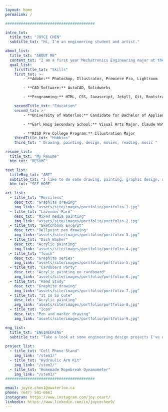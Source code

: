 ```yaml
---
layout: home
permalink: /

########################################

intro_txt:
  title_txt: "JOYCE CHEN"
  subtitle_txt: "Hi, I'm an engineering student and artist."

about_list:
  title_txt: "ABOUT ME"
  content_txt: "I am a first year Mechatronics Engineering major at the University of Waterloo. I have a passion for arts and design, as well as a background of fine arts education. My goal as a student is to combine my artistic passion with the science of creation so I have the tools to build systems of the future that are not only sustainable, but beautiful."
  qual_list:
    firstTitle_txt: "Skills"
    first_txt: >-
        - **Adobe:** Photoshop, Illustrator, Premiere Pro, Lightroom  

        - **CAD Software:** AutoCAD, Solidworks  

        - **Programming:** HTML, CSS, Javascript, Jekyll, Git, Bootstrap  

    secondTitle_txt: "Education"
    second_txt: >-
        - **University of Waterloo:** Candidate for Bachelor of Applied Science, Honours Mechanical Engineering

        - **Earl Haig Secondary School:** Visual Arts Major, Claude Watson Art Program

        - **RISD Pre College Program:** Illustration Major
    thirdTitle_txt: "Hobbies"
    third_txt: " Drawing, painting, design, movies, reading, music "

resume_list:
  title_txt: "My Resume"
  btn_txt: "RESUME"

text_list:
  titleBig_txt: "ART"
  subtitle_txt: "I like to do some drawing, painting, graphic design, and sculpture!"
  btn_txt: "SEE MORE"

art_list:
  - title_txt: "Merciless"
    desc_txt: "Graphite drawing"
    img_link: "assets/site/images/portfolio/portfolio-1.jpg"
  - title_txt: "Lavender Farm"
    desc_txt: "Mixed media painting"
    img_link: "assets/site/images/portfolio/portfolio-2.jpg"
  - title_txt: "Sketchbook Excerpt"
    desc_txt: "Ballpoint pen drawing"
    img_link: "assets/site/images/portfolio/portfolio-3.jpg"
  - title_txt: "Dish Washer"
    desc_txt: "Acrylic painting"
    img_link: "assets/site/images/portfolio/portfolio-4.jpg"
  - title_txt: "Touch"
    desc_txt: "Graphite series"
    img_link: "assets/site/images/portfolio/portfolio-5.jpg"
  - title_txt: "Cardboard Party"
    desc_txt: "Acrylic painting on cardboard"
    img_link: "assets/site/images/portfolio/portfolio-6.jpg"
  - title_txt: "Hand Study"
    desc_txt: "Graphite drawing"
    img_link: "assets/site/images/portfolio/portfolio-7.jpg"
  - title_txt: "It Is So Cute"
    desc_txt: "Acrylic painting"
    img_link: "assets/site/images/portfolio/portfolio-8.jpg"
  - title_txt: "Icon"
    desc_txt: "Pen and marker drawing"
    img_link: "assets/site/images/portfolio/portfolio-9.jpg"

eng_list:
  title_txt: "ENGINEERING"
  subtitle_txt: "Take a look at some engineering design projects I've done:"
  
project_list:
  - title_txt: "Cell Phone Stand"
    img_link: "/stem1/"
  - title_txt: "Hydraulic Arm Kit"
    img_link: "/stem2/"
  - title_txt: "Homemade Ropebreak Dynamometer"
    img_link: "/stem3/"
########################################

email: joyce.chen1@uwaterloo.ca
phone: (647) 501-6661
instagram: https://www.instagram.com/joy.ceart/
linkedin: https://www.linkedin.com/in/joycechen9/
---
```

